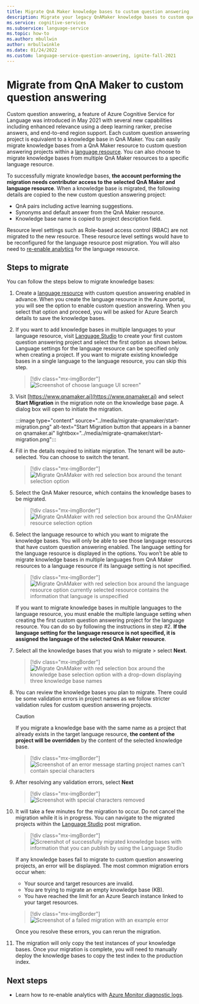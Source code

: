 ```yaml
---
title: Migrate QnA Maker knowledge bases to custom question answering
description: Migrate your legacy QnAMaker knowledge bases to custom question answering to take advantage of the latest features.
ms.service: cognitive-services
ms.subservice: language-service
ms.topic: how-to
ms.author: mbullwin
author: mrbullwinkle
ms.date: 01/24/2022
ms.custom: language-service-question-answering, ignite-fall-2021
---
```


# Migrate from QnA Maker to custom question answering

Custom question answering, a feature of Azure Cognitive Service for Language was introduced in May 2021 with several new capabilities including enhanced relevance using a deep learning ranker, precise answers, and end-to-end region support. Each custom question answering project is equivalent to a knowledge base in QnA Maker. You can easily migrate knowledge bases from a QnA Maker resource to custom question answering projects within a [language resource](https://aka.ms/create-language-resource). You can also choose to migrate knowledge bases from multiple QnA Maker resources to a specific language resource.

To successfully migrate knowledge bases, **the account performing the migration needs contributor access to the selected QnA Maker and language resource**. When a knowledge base is migrated, the following details are copied to the new custom question answering project:

- QnA pairs including active learning suggestions.
- Synonyms and default answer from the QnA Maker resource.
- Knowledge base name is copied to project description field.

Resource level settings such as Role-based access control (RBAC) are not migrated to the new resource. These resource level settings would have to be reconfigured for the language resource post migration. You will also need to [re-enable analytics](analytics.md) for the language resource.

## Steps to migrate

You can follow the steps below to migrate knowledge bases:

1. Create a [language resource](https://aka.ms/create-language-resource) with custom question answering enabled in advance. When you create the language resource in the Azure portal, you will see the option to enable custom question answering. When you select that option and proceed, you will be asked for Azure Search details to save the knowledge bases.

2. If you want to add knowledge bases in multiple languages to your language resource, visit [Language Studio](https://language.azure.com/) to create your first custom question answering project and select the first option as shown below. Language settings for the language resource can be specified only when creating a project. If you want to migrate existing knowledge bases in a single language to the language resource, you can skip this step.

   > [!div class="mx-imgBorder"]
   > ![Screenshot of choose language UI screen"](../media/migrate-qnamaker/choose-language.png)

3. Visit [https://www.qnamaker.ai](https://www.qnamaker.ai) and select **Start Migration** in the migration note on the knowledge base page. A dialog box will open to initiate the migration.

   :::image type="content" source="../media/migrate-qnamaker/start-migration.png" alt-text="Start Migration button that appears in a banner on qnamaker.ai" lightbox="../media/migrate-qnamaker/start-migration.png":::

4. Fill in the details required to initiate migration. The tenant will be auto-selected. You can choose to switch the tenant.

   > [!div class="mx-imgBorder"]
   > ![Migrate QnAMaker with red selection box around the tenant selection option](../media/migrate-qnamaker/tenant-selection.png)

5. Select the QnA Maker resource, which contains the knowledge bases to be migrated.

   > [!div class="mx-imgBorder"]
   > ![Migrate QnAMaker with red selection box around the QnAMaker resource selection option](../media/migrate-qnamaker/select-resource.png)

6. Select the language resource to which you want to migrate the knowledge bases. You will only be able to see those language resources that have custom question answering enabled. The language setting for the language resource is displayed in the options. You won’t be able to migrate knowledge bases in multiple languages from QnA Maker resources to a language resource if its language setting is not specified.

   > [!div class="mx-imgBorder"]
   > ![Migrate QnAMaker with red selection box around the language resource option currently selected resource contains the information that language is unspecified](../media/migrate-qnamaker/language-setting.png)

    If you want to migrate knowledge bases in multiple languages to the language resource, you must enable the multiple language setting when creating the first custom question answering project for the language resource. You can do so by following the instructions in step #2. **If the language setting for the language resource is not specified, it is assigned the language of the selected QnA Maker resource**.

7. Select all the knowledge bases that you wish to migrate > select **Next**.

   > [!div class="mx-imgBorder"]
   > ![Migrate QnAMaker with red selection box around the knowledge base selection option with a drop-down displaying three knowledge base names](../media/migrate-qnamaker/select-knowledge-bases.png)

8. You can review the knowledge bases you plan to migrate. There could be some validation errors in project names as we follow stricter validation rules for custom question answering projects. 

    > [!CAUTION]
    > If you migrate a knowledge base with the same name as a project that already exists in the target language resource, **the content of the project will be overridden** by the content of the selected knowledge base.

    > [!div class="mx-imgBorder"]
    > ![Screenshot of an error message starting project names can't contain special characters](../media/migrate-qnamaker/special-characters.png)

9. After resolving any validation errors, select **Next**

    > [!div class="mx-imgBorder"]
    > ![Screenshot with special characters removed](../media/migrate-qnamaker/validation-errors.png)

10. It will take a few minutes for the migration to occur. Do not cancel the migration while it is in progress. You can navigate to the migrated projects within the [Language Studio](https://language.azure.com/) post migration.

    > [!div class="mx-imgBorder"]
    > ![Screenshot of successfully migrated knowledge bases with information that you can publish by using the Language Studio](../media/migrate-qnamaker/migration-success.png)

    If any knowledge bases fail to migrate to custom question answering projects, an error will be displayed. The most common migration errors occur when:
    
    - Your source and target resources are invalid.
    - You are trying to migrate an empty knowledge base (KB).
    - You have reached the limit for an Azure Search instance linked to your target resources.

    > [!div class="mx-imgBorder"]
    > ![Screenshot of a failed migration with an example error](../media/migrate-qnamaker/migration-errors.png)

    Once you resolve these errors, you can rerun the migration.

11. The migration will only copy the test instances of your knowledge bases. Once your migration is complete, you will need to manually deploy the knowledge bases to copy the test index to the production index.

## Next steps

- Learn how to re-enable analytics with [Azure Monitor diagnostic logs](analytics.md).
